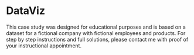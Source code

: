 # DataViz
This case study was designed for educational purposes and is based on a dataset for a fictional company with fictional employees and products.
For step by step instructions and full solutions, please contact me with proof of your instructional appointment.
